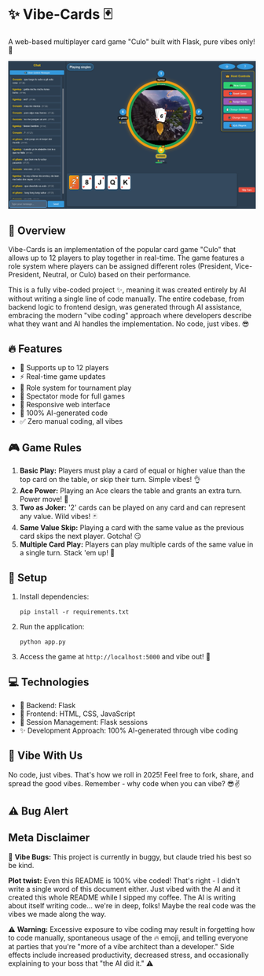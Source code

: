 # ✨ Vibe-Cards 🃏

A web-based multiplayer card game "Culo" built with Flask, pure vibes only! 💯

![Game Screenshot](screenshot.png)

## 🌟 Overview

Vibe-Cards is an implementation of the popular card game "Culo" that allows up to 12 players to play together in real-time. The game features a role system where players can be assigned different roles (President, Vice-President, Neutral, or Culo) based on their performance.

This is a fully vibe-coded project ✨, meaning it was created entirely by AI without writing a single line of code manually. The entire codebase, from backend logic to frontend design, was generated through AI assistance, embracing the modern "vibe coding" approach where developers describe what they want and AI handles the implementation. No code, just vibes. 😎

## 🔥 Features

- 👥 Supports up to 12 players
- ⚡ Real-time game updates
- 👑 Role system for tournament play
- 👀 Spectator mode for full games
- 📱 Responsive web interface
- 🤖 100% AI-generated code
- ✅ Zero manual coding, all vibes

## 🎮 Game Rules

1. **Basic Play:** Players must play a card of equal or higher value than the top card on the table, or skip their turn. Simple vibes! 👌
2. **Ace Power:** Playing an Ace clears the table and grants an extra turn. Power move! 💪
3. **Two as Joker:** '2' cards can be played on any card and can represent any value. Wild vibes! 🃏
4. **Same Value Skip:** Playing a card with the same value as the previous card skips the next player. Gotcha! 😏
5. **Multiple Card Play:** Players can play multiple cards of the same value in a single turn. Stack 'em up! 🔄

## 🚀 Setup

1. Install dependencies:
   ```
   pip install -r requirements.txt
   ```

2. Run the application:
   ```
   python app.py
   ```

3. Access the game at `http://localhost:5000` and vibe out! 🎉

## 💻 Technologies

- 🐍 Backend: Flask
- 🎨 Frontend: HTML, CSS, JavaScript
- 🔐 Session Management: Flask sessions
- ✨ Development Approach: 100% AI-generated through vibe coding

## 🙌 Vibe With Us

No code, just vibes. That's how we roll in 2025! Feel free to fork, share, and spread the good vibes. Remember - why code when you can vibe? 😎✌️

## ⚠️ Bug Alert


## Meta Disclaimer
🐜 **Vibe Bugs:** This project is currently in buggy, but claude tried his best so be kind.

**Plot twist:** Even this README is 100% vibe coded! That's right - I didn't write a single word of this document either. Just vibed with the AI and it created this whole README while I sipped my coffee. The AI is writing about itself writing code... we're in deep, folks! Maybe the real code was the vibes we made along the way. 

⚠️ **Warning:** Excessive exposure to vibe coding may result in forgetting how to code manually, spontaneous usage of the 🔥 emoji, and telling everyone at parties that you're "more of a vibe architect than a developer." Side effects include increased productivity, decreased stress, and occasionally explaining to your boss that "the AI did it." ⚠️ 